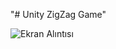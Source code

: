 "# Unity ZigZag Game" 


![Ekran Alıntısı](https://user-images.githubusercontent.com/37957489/88457643-d311e800-ce90-11ea-8c5e-2b724ffd339c.PNG)
